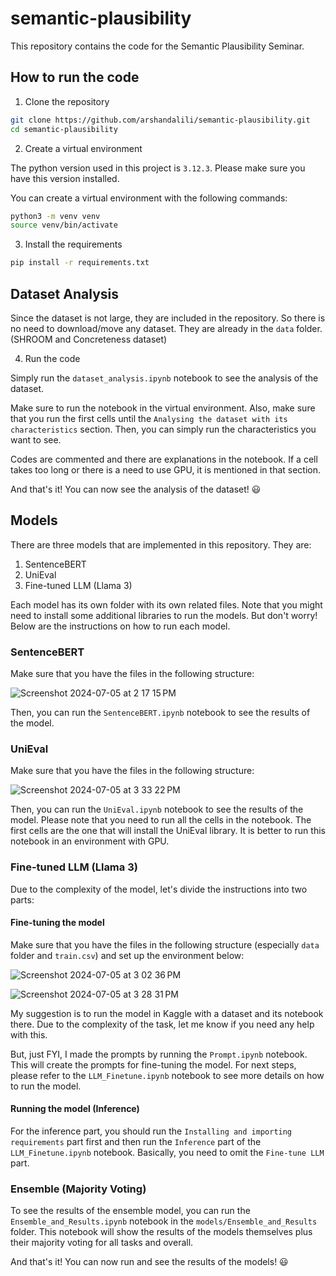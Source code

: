 # semantic-plausibility

This repository contains the code for the Semantic Plausibility Seminar.

## How to run the code

1. Clone the repository

```bash
git clone https://github.com/arshandalili/semantic-plausibility.git
cd semantic-plausibility
```

2. Create a virtual environment

The python version used in this project is `3.12.3`. Please make sure you have this version installed.

You can create a virtual environment with the following commands:

```bash
python3 -m venv venv
source venv/bin/activate
```

3. Install the requirements

```bash
pip install -r requirements.txt
```

## Dataset Analysis

Since the dataset is not large, they are included in the repository. So there is no need to download/move any dataset. They are already in the `data` folder. (SHROOM and Concreteness dataset)

4. Run the code

Simply run the `dataset_analysis.ipynb` notebook to see the analysis of the dataset. 

Make sure to run the notebook in the virtual environment. Also, make sure that you run the first cells until the `Analysing the dataset with its characteristics` section. Then, you can simply run the characteristics you want to see.

Codes are commented and there are explanations in the notebook. If a cell takes too long or there is a need to use GPU, it is mentioned in that section.

And that's it! You can now see the analysis of the dataset! 😃

## Models

There are three models that are implemented in this repository. They are:

1. SentenceBERT
2. UniEval
3. Fine-tuned LLM (Llama 3)

Each model has its own folder with its own related files. Note that you might need to install some additional libraries to run the models. But don't worry! Below are the instructions on how to run each model.

### SentenceBERT

Make sure that you have the files in the following structure:

![Screenshot 2024-07-05 at 2 17 15 PM](https://github.com/arshandalili/semantic-plausibility/assets/57400500/d6ea68a7-9518-4037-82ce-f3260a392495)

Then, you can run the `SentenceBERT.ipynb` notebook to see the results of the model.

### UniEval

Make sure that you have the files in the following structure:

![Screenshot 2024-07-05 at 3 33 22 PM](https://github.com/arshandalili/semantic-plausibility/assets/57400500/cee053af-f4c4-4511-8d8d-9c1c89813062)

Then, you can run the `UniEval.ipynb` notebook to see the results of the model. Please note that you need to run all the cells in the notebook. The first cells are the one that will install the UniEval library. It is better to run this notebook in an environment with GPU.

### Fine-tuned LLM (Llama 3)

Due to the complexity of the model, let's divide the instructions into two parts:

#### Fine-tuning the model

Make sure that you have the files in the following structure (especially `data` folder and `train.csv`) and set up the environment below:

![Screenshot 2024-07-05 at 3 02 36 PM](https://github.com/arshandalili/semantic-plausibility/assets/57400500/e8eefd30-c3b2-4940-b23b-2b74f2fc3bf5)

![Screenshot 2024-07-05 at 3 28 31 PM](https://github.com/arshandalili/semantic-plausibility/assets/57400500/ff59f74c-3496-403a-ae62-0f389a652d11)

My suggestion is to run the model in Kaggle with a dataset and its notebook there. Due to the complexity of the task, let me know if you need any help with this.

But, just FYI, I made the prompts by running the `Prompt.ipynb` notebook. This will create the prompts for fine-tuning the model.
For next steps, please refer to the `LLM_Finetune.ipynb` notebook to see more details on how to run the model.


#### Running the model (Inference)

For the inference part, you should run the `Installing and importing requirements` part first and then run the `Inference` part of the `LLM_Finetune.ipynb` notebook. Basically, you need to omit the `Fine-tune LLM` part.


### Ensemble (Majority Voting)

To see the results of the ensemble model, you can run the `Ensemble_and_Results.ipynb` notebook in the `models/Ensemble_and_Results` folder. This notebook will show the results of the models themselves plus their majority voting for all tasks and overall.

And that's it! You can now run and see the results of the models! 😃